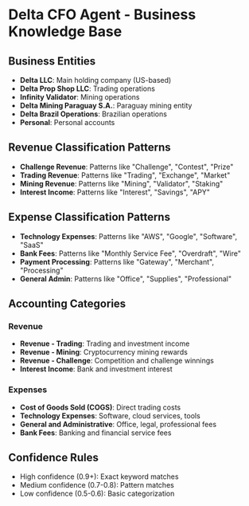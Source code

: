 # Delta CFO Agent - Business Knowledge Base

## Business Entities
- **Delta LLC**: Main holding company (US-based)
- **Delta Prop Shop LLC**: Trading operations
- **Infinity Validator**: Mining operations
- **Delta Mining Paraguay S.A.**: Paraguay mining entity
- **Delta Brazil Operations**: Brazilian operations
- **Personal**: Personal accounts

## Revenue Classification Patterns
- **Challenge Revenue**: Patterns like "Challenge", "Contest", "Prize"
- **Trading Revenue**: Patterns like "Trading", "Exchange", "Market"
- **Mining Revenue**: Patterns like "Mining", "Validator", "Staking"
- **Interest Income**: Patterns like "Interest", "Savings", "APY"

## Expense Classification Patterns
- **Technology Expenses**: Patterns like "AWS", "Google", "Software", "SaaS"
- **Bank Fees**: Patterns like "Monthly Service Fee", "Overdraft", "Wire"
- **Payment Processing**: Patterns like "Gateway", "Merchant", "Processing"
- **General Admin**: Patterns like "Office", "Supplies", "Professional"

## Accounting Categories
### Revenue
- **Revenue - Trading**: Trading and investment income
- **Revenue - Mining**: Cryptocurrency mining rewards
- **Revenue - Challenge**: Competition and challenge winnings
- **Interest Income**: Bank and investment interest

### Expenses
- **Cost of Goods Sold (COGS)**: Direct trading costs
- **Technology Expenses**: Software, cloud services, tools
- **General and Administrative**: Office, legal, professional fees
- **Bank Fees**: Banking and financial service fees

## Confidence Rules
- High confidence (0.9+): Exact keyword matches
- Medium confidence (0.7-0.8): Pattern matches
- Low confidence (0.5-0.6): Basic categorization